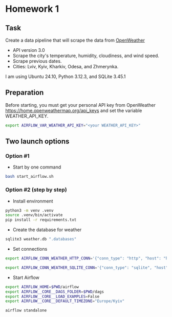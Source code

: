 # Homework 1

## Task

Create a data pipeline that will scrape the data from [OpenWeather](https://openweathermap.org/)

- API version 3.0
- Scrape the city's temperature, humidity, cloudiness, and wind speed.
- Scrape previous dates.
- Cities: Lviv, Kyiv, Kharkiv, Odesa, and Zhmerynka.

I am using Ubuntu 24.10, Python 3.12.3, and SQLite 3.45.1



## Preparation

Before starting, you must get your personal API key from OpenWeather https://home.openweathermap.org/api_keys and set the variable WEATHER_API_KEY.

```bash
export AIRFLOW_VAR_WEATHER_API_KEY="<your WEATHER_API_KEY>"
```



## Two launch options



### Option #1

- Start by one command

```bash
bash start_airflow.sh
```



### Option #2 (step by step)

- Install environment
```bash
python3 -m venv .venv
source .venv/bin/activate
pip install -r requirements.txt
```
- Create the database for weather
```bash
sqlite3 weather.db ".databases"
```
- Set connections
```bash
export AIRFLOW_CONN_WEATHER_HTTP_CONN='{"conn_type": "http", "host": "https://api.openweathermap.org"}'

export AIRFLOW_CONN_WEATHER_SQLITE_CONN='{"conn_type": "sqlite", "host": "'$PWD'/weather.db"}'
```

- Start Airflow
```bash
export AIRFLOW_HOME=$PWD/airflow
export AIRFLOW__CORE__DAGS_FOLDER=$PWD/dags
export AIRFLOW__CORE__LOAD_EXAMPLES=False
export AIRFLOW__CORE__DEFAULT_TIMEZONE="Europe/Kyiv"

airflow standalone
```

